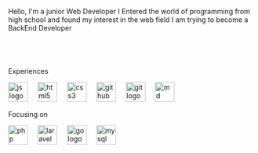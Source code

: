 <p align="left">Hello, I'm a junior Web Developer
I Entered the world of programming from high school and found my interest in the web field
I am trying to become a BackEnd Developer</p>

###

<br clear="both">
<br clear="both">

<p align="left">Experiences</p>

<div align="left">

  <img src="https://skillicons.dev/icons?i=js" height="40" alt="js logo"  />
  <img width="12" />
  <img src="https://skillicons.dev/icons?i=html" height="40" alt="html5 logo"  />
  <img width="12" />
  <img src="https://skillicons.dev/icons?i=css" height="40" alt="css3 logo"  />
  <img width="12" />
  <img src="https://skillicons.dev/icons?i=github" height="40" alt="github logo"  />
  <img width="12" />
  <img src="https://skillicons.dev/icons?i=git" height="40" alt="git logo"  />
  <img width="12" />
  <img src="https://skillicons.dev/icons?i=md" height="40" alt="md logo"  />
  <img width="12" />
  <p align="left">Focusing on </p>
  <img src="https://skillicons.dev/icons?i=php" height="40" alt="php logo"  />
  <img width="12" />
  <img src="https://skillicons.dev/icons?i=laravel" height="40" alt="laravel logo"  />
  <img width="12" />
  <img src="https://skillicons.dev/icons?i=go" height="40" alt="go logo"  />
  <img width="12" />

  <img src="https://skillicons.dev/icons?i=mysql" height="40" alt="mysql logo"  />
  <img width="12" />
</div>

###
